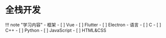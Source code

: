 # 

# 全栈开发

!!! note "学习内容"
    - 框架
        - [ ] Vue
        - [ ] Flutter
        - [ ] Electron
    - 语言
        - [ ] C
        - [ ] C++
        - [ ] Python
        - [ ] JavaScript
        - [ ] HTML&CSS
